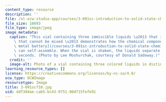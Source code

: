 ```yaml
---
content_type: resource
description: ''
file: /ol-ocw-studio-app/courses/3-091sc-introduction-to-solid-state-chemistry-fall-2010/ddf384aecab5bc43975190d715fefe91_3-091scf10.jpg
file_size: 16693
file_type: image/jpeg
image_metadata:
  caption: "This vial containing three immiscible liquids \u2013 that is, liquids\
    \ that cannot be mixed \u2013 demonstrates how the chemical components of a [liquid\
    \ metal battery](/courses/3-091sc-introduction-to-solid-state-chemistry-fall-2010/pages/syllabus#TED)\
    \ can self-assemble. When the vial is shaken, the liquids separate after a few\
    \ seconds. (Photo by Lee Moshurchak, courtesy of Donald Sadoway.)"
  credit: ''
  image-alt: Photo of a vial containing three colored liquids in distinct layers.
learning_resource_types: []
license: https://creativecommons.org/licenses/by-nc-sa/4.0/
ocw_type: OCWImage
resourcetype: Image
title: 3-091scf10.jpg
uid: ddf384ae-cab5-bc43-9751-90d715fefe91
---
```


